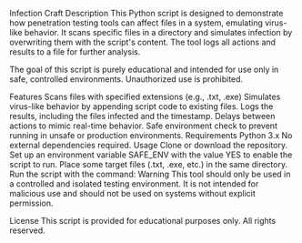 Infection Craft
Description
This Python script is designed to demonstrate how penetration testing tools can affect files in a system, emulating virus-like behavior. It scans specific files in a directory and simulates infection by overwriting them with the script's content. The tool logs all actions and results to a file for further analysis.

The goal of this script is purely educational and intended for use only in safe, controlled environments. Unauthorized use is prohibited.

Features
Scans files with specified extensions (e.g., .txt, .exe)
Simulates virus-like behavior by appending script code to existing files.
Logs the results, including the files infected and the timestamp.
Delays between actions to mimic real-time behavior.
Safe environment check to prevent running in unsafe or production environments.
Requirements
Python 3.x
No external dependencies required.
Usage
Clone or download the repository.
Set up an environment variable SAFE_ENV with the value YES to enable the script to run.
Place some target files (.txt, .exe, etc.) in the same directory.
Run the script with the command:
Warning This tool should only be used in a controlled and isolated testing environment. It is not intended for malicious use and should not be used on systems without explicit permission.

License This script is provided for educational purposes only. All rights reserved.
